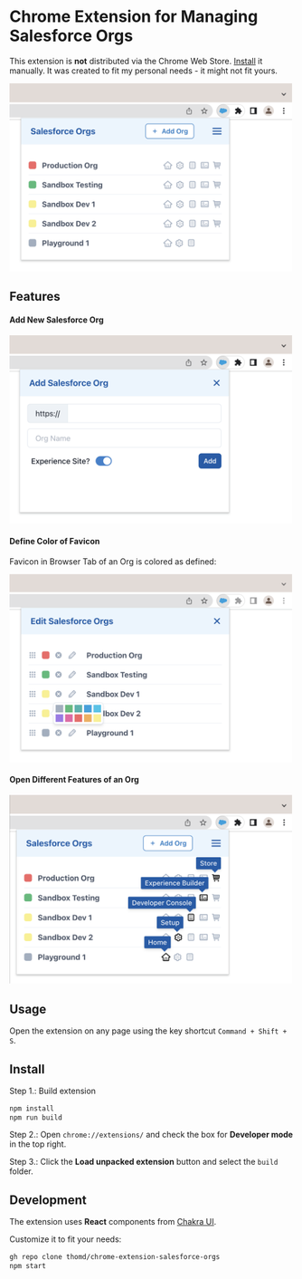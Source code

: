 # Chrome Extension for Managing Salesforce Orgs

This extension is **not** distributed via the Chrome Web Store. [Install](#user-content-install) it manually. It was created to fit my personal needs - it might
not fit yours.

<img src="images/extension1.png" width="500">

## Features

#### Add New Salesforce Org

<img src="images/extension2.png" width="500">

#### Define Color of Favicon

Favicon in Browser Tab of an Org is colored as defined:

<img src="images/extension3.png" width="500">

#### Open Different Features of an Org

<img src="images/extension4.png" width="500">

## Usage

Open the extension on any page using the key shortcut `Command + Shift + S`.

## Install

Step 1.: Build extension

    npm install
    npm run build

Step 2.: Open `chrome://extensions/` and check the box for **Developer mode** in the top right.

Step 3.: Click the **Load unpacked extension** button and select the `build` folder.


## Development

The extension uses **React** components from [Chakra UI](https://chakra-ui.com/).

Customize it to fit your needs:

    gh repo clone thomd/chrome-extension-salesforce-orgs
    npm start
